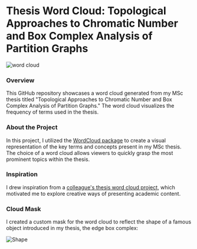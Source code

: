 # Thesis Word Cloud: Topological Approaches to Chromatic Number and Box Complex Analysis of Partition Graphs

![word cloud](https://github.com/Beh-naz/Thesis-Word-Cloud/assets/141075639/df55ef36-0ce0-4022-b35f-8a3c0682459a)

### Overview 

This GitHub repository showcases a word cloud generated from my MSc thesis titled "Topological Approaches to Chromatic Number and Box Complex Analysis of Partition Graphs." The word cloud visualizes the frequency of terms used in the thesis.

### About the Project
In this project, I utilized the [WordCloud package](https://amueller.github.io/word_cloud/index.html) to create a visual representation of the key terms and concepts present in my MSc thesis. The choice of a word cloud allows viewers to quickly grasp the most prominent topics within the thesis.

### Inspiration
I drew inspiration from a [colleague's thesis word cloud project](https://github.com/alexmcsw/Thesis-Word-Cloud), which motivated me to explore creative ways of presenting academic content.


### Cloud Mask
I created a custom mask for the word cloud to reflect the shape of a famous object introduced in my thesis, the edge box complex:

![Shape](https://github.com/Beh-naz/Thesis-Word-Cloud/assets/141075639/c73580df-7bca-4375-9849-fe36d5e362f5)
